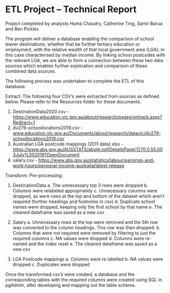 # ETL Project – Technical Report #
Project completed by analysts Huma Chaudry, Catherine Ting, Samir Barua and Ben Pickles

The program will deliver a database enabling the comparison of school leaver destinations, whether that be further tertiary education or employment, with the relative wealth of that local government area (LGA); in this case characterised by median income. By linking school postcodes with the relevant LGA, we are able to form a connection between these two data sources which enables further exploration and comparison of these combined data sources.

The following process was undertaken to complete the ETL of this database. 

Extract: 
The following four CSV’s were extracted from sources as defined below. Please refer to the Resources folder for these documents. 
1.	DestinationData2020.csv - https://www.education.vic.gov.au/about/research/pages/ontrack.aspx?Redirect=1
2.	dv279-schoollocations2019.csv - www.education.vic.gov.au/Documents/about/research/datavic/dv279-schoollocations2019.csv
3.	Australian LGA postcode mappings (2011 data).xlsx - https://www.abs.gov.au/AUSSTATS/abs@.nsf/DetailsPage/1270.0.55.003July%202019?OpenDocument
4.	salary.csv - https://www.abs.gov.au/statistics/labour/earnings-and-work-hours/personal-income-australia/latest-release

Transform:
Pre-processing:
1.	DestinationData
  a.	The unnecessary top 3 rows were dropped
  b.	Columns were relabeled appropriately
  c.	Unnecessary columns were dropped, as were rows at the top and bottom of the dataset which aren’t required (further headings and footnotes in csv)
  d.	Duplicate school names were dropped, keeping only the first school by that name
e.	The cleaned dataframe was saved as a new csv

2.	Salary
  a.	Unnecessary rows at the top were removed and the 5th row was converted to the column headings. This row was then dropped. 
  b.	Columns that were not required were removed by filtering to just the required columns
  c.	NA values were dropped
  d.	Columns were re-named and the index reset
  e.	The cleaned dataframe was saved as a new csv

3.	LGA Postcode mappings
  a.	Columns were re labelled
  b.	NA values were dropped
  c.	Duplicates were dropped

Once the transformed csv’s were created, a database and the corresponding tables with the required columns were created using SQL in pgAdmin, after developing and mapping out the table schema. 



